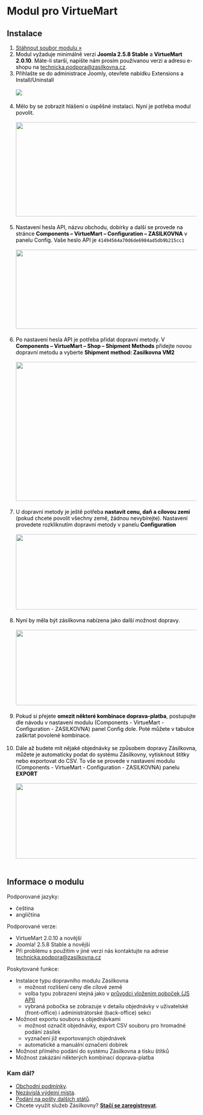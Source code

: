 <h1>Modul pro VirtueMart</h1>
<h2>Instalace</h2>
<ol style="color: black; ">
  <li><a href="http://www.zasilkovna.cz/soubory/virtuemart2-module.zip">Stáhnout soubor modulu »</a></li>
  <li>Modul vyžaduje minimálně verzi <b>Joomla 2.5.8 Stable</b> a <b>VirtueMart 2.0.10</b>. Máte-li starší, napište nám prosím používanou verzi a adresu e-shopu na <a href="mailto:technicka.podpora@zasilkovna.cz">technicka.podpora@zasilkovna.cz</a>.</li>
  <li>
    Přihlašte se do administrace Joomly, otevřete nabídku Extensions a Install/Uninstall<br><br>
    <a href="https://cloud.githubusercontent.com/assets/13521096/8906208/f16ecc82-346c-11e5-9865-e629047a083c.jpg"><img src="/images/virtuemart/install.jpg"></a><br><br>
  </li>
  <li>
    Mělo by se zobrazit hlášení o úspěšné instalaci. Nyní je potřeba modul povolit.<br><br>
    <a href="/images/virtuemart2/plugin_enable.png"><img width=500 height=250 src="/images/virtuemart2/plugin_enable.png"></a>
    <br><br>
  </li>
  <li>
    Nastavení hesla API, názvu obchodu, dobírky a další se provede na stránce <b>Components – VirtueMart – Configuration – ZASILKOVNA</b> v panelu Config. Vaše heslo API je <code>41494564a70d6de6984ad5db9b215cc1</code>  <br><br>
    <a href="/images/virtuemart2/settings.png"><img width=600 height=210 src="/images/virtuemart2/settings.png"></a><br><br>
  </li>  
  <li>
    Po nastavení hesla API je potřeba přidat dopravní metody. V <b>Components – VirtueMart – Shop – Shipment Methods</b> přidejte novou dopravní metodu a vyberte <b>Shipment method: Zasilkovna VM2</b><br><br>
    <a href="/images/virtuemart2/set_up_shipment_method.png"><img width=600 height=369 src="/images/virtuemart2/set_up_shipment_method.png"></a><br><br>
  </li>
  <li>
    U dopravní metody je ještě potřeba <b>nastavit cenu, daň a cílovou zemi</b> (pokud chcete povolit všechny země, žádnou nevybírejte). Nastavení provedete rozkliknutím dopravní metody v panelu <b>Configuration</b><br><br>
    <a href="/images/virtuemart2/configure_shipment_method.png"><img width=600 height=200 src="/images/virtuemart2/configure_shipment_method.png"></a><br><br>
  </li>
  <li>
    Nyní by měla být zásilkovna nabízena jako další možnost dopravy.   <br><br>
    <a href="/images/virtuemart2/modul_on_frontend.png"><img width=550 height=200 src="/images/virtuemart2/modul_on_frontend.png"></a><br><br>
  </li>
  <li>
    Pokud si přejete <b>omezit některé kombinace doprava-platba</b>, postupujte dle návodu v nastavení modulu (Components - VirtueMart - Configuration - ZASILKOVNA) panel Config dole. Poté můžete v tabulce zaškrtat povolené kombinace.<br><br>
  </li>  
  <li>
    Dále až budete mít nějaké objednávky se způsobem dopravy Zásilkovna, můžete je automaticky podat do systému Zásilkovny, vytisknout štítky nebo exportovat do CSV. To vše se provede v nastavení modulu (Components - VirtueMart - Configuration - ZASILKOVNA) panelu <b>EXPORT</b><br><br>
    <a href="/images/virtuemart2/export.png"><img width=550 height=200 src="/images/virtuemart2/export.png"></a><br><br>
  </li>
</ol>
<h2>Informace o modulu</h2>
<p>Podporované jazyky:</p>
<ul>
<li>čeština</li>
<li>angličtina</li>
</ul>
<p>Podporované verze:</p>
<ul>
  <li>VirtueMart 2.0.10 a novější</li>
  <li>Joomla! 2.5.8 Stable a novější</li>
  <li>Při problému s použitím v jiné verzi nás kontaktujte na adrese <a href="mailto:technicka.podpora@zasilkovna.cz">technicka.podpora@zasilkovna.cz</a></li>
</ul>
<p>Poskytované funkce:</p>
<ul>
  <li>Instalace typu dopravního modulu Zásilkovna
    <ul>
      <li>možnost rozlišení ceny dle cílové země</li>
      <li>volba typu zobrazení stejná jako v <a href="/pristup-k-pobockam/pruvodce">průvodci vložením poboček (JS API)</a></li>
      <li>vybraná pobočka se zobrazuje v detailu objednávky v uživatelské (front-office) i administrátorské (back-office) sekci</li>
    </ul>
  </li>
  <li>Možnost exportu souboru s objednávkami
    <ul>
      <li>možnost označit objednávky, export CSV souboru pro hromadné podání zásilek</li>
      <li>vyznačení již exportovaných objednávek</li>
      <li>automatické a manuální označení dobírek</li>
    </ul>
  </li>
  <li>Možnost přímého podání do systému Zásilkovna a tisku štítků</li>  
  <li>Možnost zakázání některých kombinací doprava-platba</li>  
</ul>
<div class='shbox'><h3>Kam dál?</h3><ul>
    <li><a href="/obchodni-podminky">Obchodní podmínky</a>.</li>
    <li><a href="/vydejni-mista-pro-eshopy">Nezávislá výdejní místa</a>.</li>
    <li><a href="/podani-zasilek-na-slovensku">Podání na pošty dalších států</a>.</li>
    <li>Chcete využít služeb Zásilkovny? <strong><a href="/registrace-eshopu">Stačí se zaregistrovat</a></strong>.</li>
</ul></div></div>      </div>
